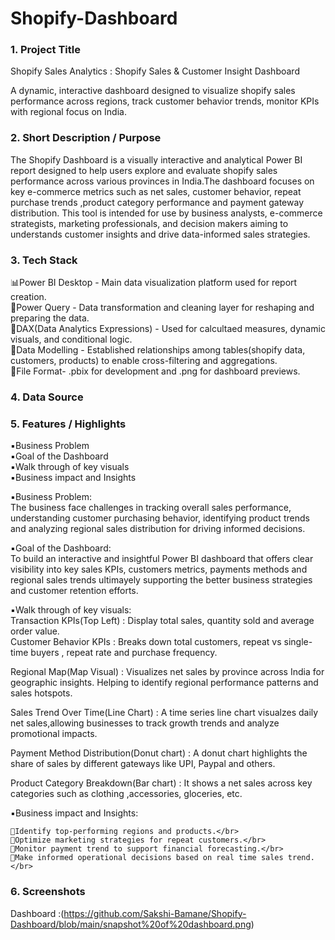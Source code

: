 # Shopify-Dashboard
### 1. Project Title
 
   Shopify Sales Analytics : Shopify Sales & Customer Insight Dashboard

A dynamic, interactive dashboard designed to visualize shopify sales performance across regions, track customer behavior trends, monitor KPIs with regional focus on India.

### 2. Short Description / Purpose
  
   The Shopify Dashboard is a visually interactive and analytical Power BI report designed to help users explore and evaluate shopify sales performance across various provinces in India.The dashboard focuses on key e-commerce metrics such as net sales, customer behavior, repeat purchase trends ,product category performance and payment gateway distribution. This tool is intended for use by business analysts, e-commerce strategists, marketing professionals, and decision makers aiming to understands customer insights and drive data-informed sales strategies.

### 3. Tech Stack

 📊Power BI Desktop - Main data visualization platform used for report creation.</br>
 📂Power Query - Data transformation and cleaning layer for reshaping and preparing the data.</br>
 🧠DAX(Data Analytics Expressions) - Used for calcultaed measures, dynamic visuals, and conditional logic.</br>
 📝Data Modelling - Established relationships among tables(shopify data, customers, products) to enable cross-filtering and aggregations.</br>
 📁File Format- .pbix for development and .png for dashboard previews.

### 4. Data Source


### 5. Features / Highlights

▪️Business Problem</br>
▪️Goal of the Dashboard</br>
▪️Walk through of key visuals</br>
▪️Business impact and Insights</br>

▪️Business Problem:</br>
     The business face challenges in tracking overall sales performance, understanding customer purchasing behavior, identifying product trends and analyzing    regional sales distribution for driving informed decisions.

▪️Goal of the Dashboard:</br>
     To build an interactive and insightful Power BI dashboard that offers clear visibility into key sales KPIs, customers metrics, payments methods and regional sales trends ultimayely supporting the better business strategies and customer retention efforts.

▪️Walk through of key visuals:</br>
     Transaction KPIs(Top Left) : Display total sales, quantity sold and average order value.</br>
   Customer Behavior KPIs : Breaks down total customers, repeat vs single-time buyers , repeat rate and purchase frequency.

   Regional Map(Map Visual) : Visualizes net sales by province across India for geographic insights. Helping to identify regional performance patterns and sales  hotspots.

   Sales Trend Over Time(Line Chart) : A time series line chart visualzes daily net sales,allowing businesses to track growth trends and analyze promotional impacts.

   Payment Method Distribution(Donut chart) : A donut chart highlights the share of sales by different gateways like UPI, Paypal and others.

   Product Category Breakdown(Bar chart) : It shows a net sales across key categories such as clothing ,accessories, gloceries, etc.

 ▪️Business impact and Insights:</br>

    🔸Identify top-performing regions and products.</br>
    🔸Optimize marketing strategies for repeat customers.</br>
    🔸Monitor payment trend to support financial forecasting.</br>
    🔸Make informed operational decisions based on real time sales trend.</br>

### 6. Screenshots 

Dashboard :(https://github.com/Sakshi-Bamane/Shopify-Dashboard/blob/main/snapshot%20of%20dashboard.png)



  

    
    
   
 

